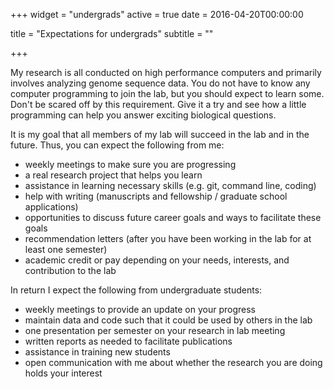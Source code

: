 +++
widget = "undergrads"
active = true
date = 2016-04-20T00:00:00

title = "Expectations for undergrads"
subtitle = ""

+++

My research is all conducted on high performance computers and primarily involves analyzing genome sequence data. You do not have to know any computer programming to join the lab, but you should expect to learn some. Don't be scared off by this requirement. Give it a try and see how a little programming can help you answer exciting biological questions.

It is my goal that all members of my lab will succeed in the lab and in the future. Thus, you can expect the following from me:

- weekly meetings to make sure you are progressing
- a real research project that helps you learn
- assistance in learning necessary skills (e.g. git, command line, coding)
- help with writing (manuscripts and fellowship / graduate school applications)
- opportunities to discuss future career goals and ways to facilitate these goals
- recommendation letters (after you have been working in the lab for at least one semester)
- academic credit or pay depending on your needs, interests, and contribution to the lab

In return I expect the following from undergraduate students:

- weekly meetings to provide an update on your progress
- maintain data and code such that it could be used by others in the lab
- one presentation per semester on your research in lab meeting
- written reports as needed to facilitate publications
- assistance in training new students
- open communication with me about whether the research you are doing holds your interest
